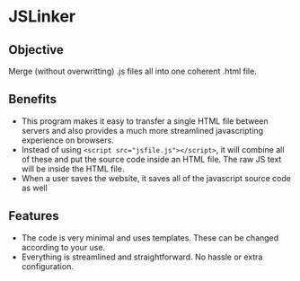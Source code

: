 # JSLinker
## Objective
Merge (without overwritting) .js files all into one coherent .html file.
## Benefits
* This program makes it easy to transfer a single HTML file between servers and also provides a much more streamlined javascripting experience on browsers.
* Instead of using `<script src="jsfile.js"></script>`, it will combine all of these and put the source code inside an HTML file. The raw JS text will be inside the HTML file.
* When a user saves the website, it saves all of the javascript source code as well
## Features
* The code is very minimal and uses templates. These can be changed according to your use.
* Everything is streamlined and straightforward. No hassle or extra configuration.
